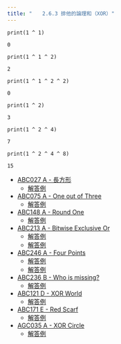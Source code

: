 ```yaml
---
title: "　　2.6.3 排他的論理和（XOR）"
---
```


```python:サンプルコード
print(1 ^ 1)
```

```text:実行結果
0
```

```python:サンプルコード
print(1 ^ 1 ^ 2)
```

```text:実行結果
2
```

```python:サンプルコード
print(1 ^ 1 ^ 2 ^ 2)
```

```text:実行結果
0
```

```python:サンプルコード
print(1 ^ 2)
```

```text:実行結果
3
```

```python:サンプルコード
print(1 ^ 2 ^ 4)
```

```text:実行結果
7
```

```python:サンプルコード
print(1 ^ 2 ^ 4 ^ 8)
```

```text:実行結果
15
```

- [ABC027 A - 長方形](https://atcoder.jp/contests/abc027/tasks/abc027_a)
    - [解答例](https://atcoder.jp/contests/abc027/submissions/17505866)
- [ABC075 A - One out of Three](https://atcoder.jp/contests/abc075/tasks/abc075_a)
    - [解答例](https://atcoder.jp/contests/abc075/submissions/35255764)
- [ABC148 A - Round One](https://atcoder.jp/contests/abc148/tasks/abc148_a)
    - [解答例](https://atcoder.jp/contests/abc148/submissions/34761490)
- [ABC213 A - Bitwise Exclusive Or](https://atcoder.jp/contests/abc213/tasks/abc213_a)
    - [解答例](https://atcoder.jp/contests/abc213/submissions/24900731)
    - [解答例](https://atcoder.jp/contests/abc213/submissions/24900782)
- [ABC246 A - Four Points](https://atcoder.jp/contests/abc246/tasks/abc246_a)
    - [解答例](https://atcoder.jp/contests/abc246/submissions/30740931)
    - [解答例](https://atcoder.jp/contests/abc246/submissions/30917807)
- [ABC236 B - Who is missing?](https://atcoder.jp/contests/abc236/tasks/abc236_b)
    - [解答例](https://atcoder.jp/contests/abc236/submissions/28890954)
- [ABC121 D - XOR World](https://atcoder.jp/contests/abc121/tasks/abc121_d)
    - [解答例](https://atcoder.jp/contests/abc121/submissions/37603091)
- [ABC171 E - Red Scarf](https://atcoder.jp/contests/abc171/tasks/abc171_e)
    - [解答例](https://atcoder.jp/contests/abc171/submissions/14887153)
- [AGC035 A - XOR Circle](https://atcoder.jp/contests/agc035/tasks/agc035_a)
    - [解答例](https://atcoder.jp/contests/agc035/submissions/14887090)
